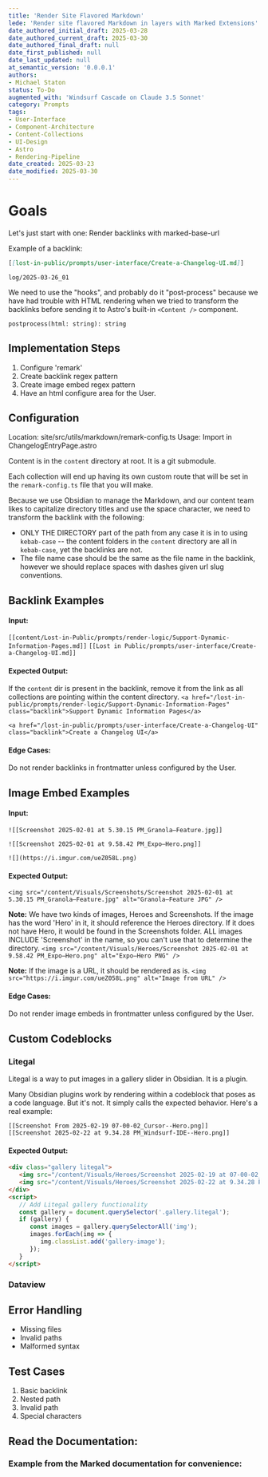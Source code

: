 ```yaml
---
title: 'Render Site Flavored Markdown'
lede: 'Render site flavored Markdown in layers with Marked Extensions'
date_authored_initial_draft: 2025-03-28
date_authored_current_draft: 2025-03-30
date_authored_final_draft: null
date_first_published: null
date_last_updated: null
at_semantic_version: '0.0.0.1'
authors: 
- Michael Staton
status: To-Do
augmented_with: 'Windsurf Cascade on Claude 3.5 Sonnet'
category: Prompts
tags:
- User-Interface
- Component-Architecture
- Content-Collections
- UI-Design
- Astro
- Rendering-Pipeline
date_created: 2025-03-23
date_modified: 2025-03-30
---
```


# Goals

Let's just start with one: 
Render backlinks with marked-base-url

Example of a backlink:
```markdown   
[[lost-in-public/prompts/user-interface/Create-a-Changelog-UI.md]]
```

`log/2025-03-26_01`

We need to use the "hooks", and probably do it "post-process" because we have had trouble with HTML rendering when we tried to transform the backlinks before sending it to Astro's built-in `<Content />` component.

`postprocess(html: string): string`

## Implementation Steps
1. Configure 'remark'
2. Create backlink regex pattern
3. Create image embed regex pattern
4. Have an html configure area for the User. 

## Configuration
Location: site/src/utils/markdown/remark-config.ts
Usage: Import in ChangelogEntryPage.astro

Content is in the `content` directory at root. It is a git submodule.

Each collection will end up having its own custom route that will be set in the `remark-config.ts` file that you will make.

Because we use Obsidian to manage the Markdown, and our content team likes to capitalize directory titles and use the space character, we need to transform the backlink with the following:
- ONLY THE DIRECTORY part of the path from any case it is in to using `kebab-case` -- the content folders in the `content` directory are all in `kebab-case`, yet the backlinks are not. 
- The file name case should be the same as the file name in the backlink, however we should replace spaces with dashes given url slug conventions. 

## Backlink Examples
#### Input:

`[[content/Lost-in-Public/prompts/render-logic/Support-Dynamic-Information-Pages.md]]`
`[[Lost in Public/prompts/user-interface/Create-a-Changelog-UI.md]]`

#### Expected Output:
If the `content` dir is present in the backlink, remove it from the link as all collections are pointing within the content directory.
`<a href="/lost-in-public/prompts/render-logic/Support-Dynamic-Information-Pages" class="backlink">Support Dynamic Information Pages</a>`

`<a href="/lost-in-public/prompts/user-interface/Create-a-Changelog-UI" class="backlink">Create a Changelog UI</a>`

#### Edge Cases:
Do not render backlinks in frontmatter unless configured by the User. 


## Image Embed Examples
#### Input:
 `![[Screenshot 2025-02-01 at 5.30.15 PM_Granola—Feature.jpg]]`

 `![[Screenshot 2025-02-01 at 9.58.42 PM_Expo—Hero.png]]`

 `![](https://i.imgur.com/ueZ058L.png)`

#### Expected Output:
`<img src="/content/Visuals/Screenshots/Screenshot 2025-02-01 at 5.30.15 PM_Granola—Feature.jpg" alt="Granola—Feature JPG" />`

**Note:** We have two kinds of images, Heroes and Screenshots.  If the image has the word 'Hero' in it, it should reference the Heroes directory.  If it does not have Hero, it would be found in the Screenshots folder.  ALL images INCLUDE 'Screenshot' in the name, so you can't use that to determine the directory. 
`<img src="/content/Visuals/Heroes/Screenshot 2025-02-01 at 9.58.42 PM_Expo—Hero.png" alt="Expo—Hero PNG" />`

**Note:** If the image is a URL, it should be rendered as is.
`<img src="https://i.imgur.com/ueZ058L.png" alt="Image from URL" />`

#### Edge Cases:
Do not render image embeds in frontmatter unless configured by the User. 

## Custom Codeblocks

### Litegal
Litegal is a way to put images in a gallery slider in Obsidian.  It is a plugin.  

Many Obsidian plugins work by rendering within a codeblock that poses as a code language. But it's not. It simply calls the expected behavior.  Here's a real example:

``` litegal
[[Screenshot From 2025-02-19 07-00-02_Cursor--Hero.png]]
[[Screenshot 2025-02-22 at 9.34.28 PM_Windsurf-IDE--Hero.png]]
```

#### Expected Output:
```html
<div class="gallery litegal">
   <img src="/content/Visuals/Heroes/Screenshot 2025-02-19 at 07-00-02_Cursor--Hero.png" alt="Cursor Hero PNG" />
   <img src="/content/Visuals/Heroes/Screenshot 2025-02-22 at 9.34.28 PM_Windsurf-IDE--Hero.png" alt="Windsurf-IDE Hero PNG" />
</div>
<script> 
   // Add Litegal gallery functionality
   const gallery = document.querySelector('.gallery.litegal');
   if (gallery) {
      const images = gallery.querySelectorAll('img');
      images.forEach(img => {
         img.classList.add('gallery-image');
      });
   }
</script>   
```

### Dataview

## Error Handling
- Missing files
- Invalid paths
- Malformed syntax

## Test Cases
1. Basic backlink
2. Nested path
3. Invalid path
4. Special characters

## Read the Documentation:


### Example from the Marked documentation for convenience:
